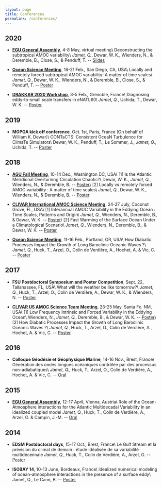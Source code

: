 ```yaml
---
layout: page
title: Conferences
permalink: /conferences/
---
```


## 2020
 - [**EGU General Assembly**](https://www.egu2020.eu/), 4-8 May, virtual meeting\\
 Deconstructing the subtropical AMOC variability\\
 *Jamet, Q.*, Dewar, W. K., Wienders, N., & Deremble, B., Close, S., & Penduff, T. -- [Slides](http://ocean.fsu.edu/~qjamet/share/files/Jamet_etal_EGU2020.pdf)

 - [**Ocean Science Meeting**](https://www.agu.org/ocean-sciences-meeting/), 16-21 Feb., San Diego, CA, USA\\
 Locally and remotely forced subtropical AMOC variability: A matter of time scales\\
 *Jamet, Q.*, Dewar, W. K., Wienders, N., & Deremble, B., Close, S., & Penduff, T. -- [Poster](http://ocean.fsu.edu/~qjamet/share/files/Jamet_etal_OSM2020.pdf)

 - [**DRAKKAR 2020 Workshop**](http://pp.ige-grenoble.fr/pageperso/barnierb/WEBDRAKKAR2020/), 3-5 Feb., Grenoble, France\\
 Diagnosing eddy-to-small scale transfers in eNATL60\\
 *Jamet, Q.*, Uchida, T., Dewar, W. K. -- [Poster](http://ocean.fsu.edu/~qjamet/share/files/Jamet_Uchida_Dewar_DRAKKAR2020.pdf)

## 2019
 - **MOPGA kick off conference**, Oct. 1st, Paris, France (On behalf of William K. Dewar)\\
 CONTaCTS: Consistent OceaN Turbulence for ClimaTe Simulators\\
 Dewar, W. K., Penduff, T., Le Sommer, J., *Jamet, Q.*, Uchida, T. -- [Poster](http://ocean.fsu.edu/~qjamet/share/files/Poster_CONTACTS_Paris_sept2019.pdf)

## 2018
 - [**AGU Fall Meeting**](https://www.searcharcticscience.org/meetings/2018/agu), 10-14 Dec., Washington DC, USA\\
 [1] Is the Atlantic Meridional Overturning Circulation Chaotic?\\
 Dewar, W. K., *Jamet, Q.*, Wienders, N., & Deremble, B. -- [Poster](http://ocean.fsu.edu/~qjamet/share/files/amoc_intrins_forced_AGU_A51H-2249.pdf)\\
 [2] Locally vs remotely forced AMOC variability : A matter of time scales\\
 *Jamet, Q.*, Dewar, W. K., Wienders, N., & Deremble, B. -- [Poster](http://ocean.fsu.edu/~qjamet/share/files/amoc_local_remote_AGU_A51H-2250.pdf)

 - [**CLIVAR International AMOC Science Meeting**](https://usclivar.org/meetings/2018-amoc-rapid-meeting), 24-27 July, Coconut Grove, FL, USA\\
 [1] Interannual AMOC Variability in the Eddying Ocean : Time Scales, Patterns and Origin\\
 *Jamet, Q.*, Wienders, N., Deremble, B., & Dewar, W. K. -- [Poster](http://ocean.fsu.edu/~qjamet/share/files/jamet-quentin-2018-amoc-chao.pdf)\\
 [2] Fast Warming of the Surface Ocean Under a Climatological Scenario\\
 *Jamet, Q.*, Wienders, N., Deremble, B., & Dewar, W. K. -- [Poster](http://ocean.fsu.edu/~qjamet/share/files/jamet-quentin-2018-amoc-clim.pdf)

 - [**Ocean Science Meeting**](https://www.agu.org/Ocean-Sciences-Meeting), 11-16 Feb., Portland, OR, USA\\
 How Diabatic Processes Impact the Growth of Long Baroclinic Oceanic Waves ?\\
 *Jamet, Q.*, Huck, T., Arzel, O., Colin de Verdière, A., Hochet, A. & Vic, C. -- [Poster](http://ocean.fsu.edu/~qjamet/share/files/Poster_QJamet_OSM2018.pdf)

## 2017
 - **FSU Postdoctoral Symposium and Poster Competition**, Sept. 22, Tallahassee, FL, USA\\
 What will the weather be like tomorrow?\\
 *Jamet, Q.*, Huck, T., Arzel, O., Colin de Verdière, A., Dewar, W. K., & Wienders, N. -- [Poster](http://ocean.fsu.edu/~qjamet/share/files/posterComp_fall2017_JametQ_v2.pdf)

 - [**CLIVAR US AMOC Science Team Meeting**](https://usclivar.org/meetings/2017-us-amoc-science-team-meeting), 23-25 May, Santa Fe, NM, USA\\
 [1] Low Frequency Intrinsic and Forced Variability in the Eddying Ocean\\
 Wienders, N., *Jamet, Q.*, Deremble, B., & Dewar, W. K. -- [Poster](http://ocean.fsu.edu/~qjamet/share/files/poster_chaocean.pdf)\\
 [2] How Diabatic Processes Impact the Growth of Long Baroclinic Oceanic Waves ?\\
 *Jamet, Q.*, Huck, T., Arzel, O., Colin de Verdière, A., Hochet, A. & Vic, C. -- [Poster](http://ocean.fsu.edu/~qjamet/share/files/jamet-quentin-2017-amoc.pdf)

## 2016
 - **Colloque Géodésie et Géophysique Marine**, 14-16 Nov., Brest, France\\
 Génération des ondes longues océaniques contrôlée par des processus non-adiabatiques\\
 *Jamet, Q.*, Huck, T., Arzel, O., Colin de Verdière, A., Hochet, A. & Vic, C. -- [Oral](http://ocean.fsu.edu/~qjamet/share/files/Jamet_etal_CNFG2_2016.pdf)

## 2015
 - [**EGU General Assembly**](https://egu2015.eu/), 12-17 April, Vienna, Austria\\
 Role of the Ocean-Atmosphere interactions for the Atlantic Multidecadal Variability in an idealized coupled model
 *Jamet, Q.*, Huck, T., Colin de Verdière, A., Arzel, O. & Campin, J.-M. -- [Oral](http://ocean.fsu.edu/~qjamet/share/files/QJamet_EGU2015.pdf)

## 2014
 - **EDSM Postdoctoral days**, 15-17 Oct., Brest, France\\
 Le Gulf Stream et la prévision du climat de demain : étude idéalisée de sa variabilité multidécennale *Jamet, Q.*, Huck, T., Colin de Verdière, A., Arzel, O. -- [Poster](http://ocean.fsu.edu/~qjamet/share/files/poster_JrnDocEDSM2014.pdf)

 - **ISOBAY 14**, 10-13 June, Bordeaux, France\\
 Idealized numerical modeling of ocean-atmosphere interactions in the presence of a surface eddy\\
 Jamet, Q., Le Cann, B. -- [Poster](http://ocean.fsu.edu/~qjamet/share/files/poster_Jamet_ISOBAY2014_v3.pdf)


